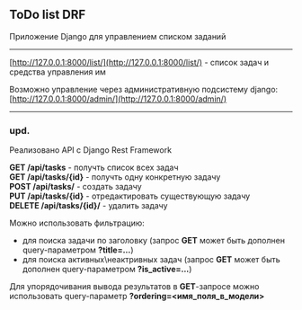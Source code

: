 ## ToDo list DRF

Приложение Django для управлением списком заданий

***

[http://127.0.0.1:8000/list/](http://127.0.0.1:8000/list/) - список задач и средства управления им

Возможно управление через административную подсистему django:
[http://127.0.0.1:8000/admin/](http://127.0.0.1:8000/admin/)

---

### upd.

Реализовано API с Django Rest Framework

__GET /api/tasks__ - получть список всех задач  
__GET /api/tasks/{id}__ - получть одну конкретную задачу  
__POST /api/tasks/__ - создать задачу  
__PUT /api/tasks/{id}__ - отредактировать существующую задачу  
__DELETE /api/tasks/{id}/__ - удалить задачу

Можно использовать фильтрацию:  
- для поиска задачи по заголовку (запрос __GET__ может быть дополнен query-параметром __?title=...__)  
- для поиска активных\неактривных задач (запрос __GET__ может быть дополнен query-параметром __?is_active=...__)

Для упорядочивания вывода результатов в __GET__-запросе можно использовать query-параметр __?ordering=<имя_поля_в_модели>__

